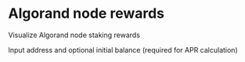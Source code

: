 # Algorand node rewards

Visualize Algorand node staking rewards

Input address and optional initial balance (required for APR calculation) 
